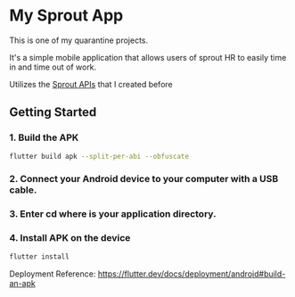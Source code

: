 # My Sprout App

This is one of my quarantine projects. 

It's a simple mobile application that allows users of sprout HR to easily time in and time out of work.

Utilizes the [Sprout APIs](https://github.com/thedev-ay/sprout_scraper) that I created before

## Getting Started

### 1. Build the APK
```bash
flutter build apk --split-per-abi --obfuscate
```
### 2. Connect your Android device to your computer with a USB cable.
### 3. Enter cd <app dir> where <app dir> is your application directory.
### 4. Install APK on the device
```bash
flutter install
```

Deployment Reference: https://flutter.dev/docs/deployment/android#build-an-apk